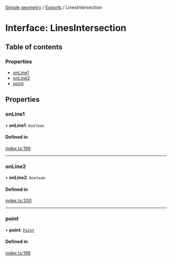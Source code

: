 [Simple geometry](../README.md) / [Exports](../modules.md) / LinesIntersection

# Interface: LinesIntersection

## Table of contents

### Properties

- [onLine1](LinesIntersection.md#online1)
- [onLine2](LinesIntersection.md#online2)
- [point](LinesIntersection.md#point)

## Properties

### onLine1

• **onLine1**: `boolean`

#### Defined in

[index.ts:199](https://github.com/RodionNikolaev/simple-geometry/blob/e8bbfed/src/index.ts#L199)

___

### onLine2

• **onLine2**: `boolean`

#### Defined in

[index.ts:200](https://github.com/RodionNikolaev/simple-geometry/blob/e8bbfed/src/index.ts#L200)

___

### point

• **point**: [`Point`](../classes/Point.md)

#### Defined in

[index.ts:198](https://github.com/RodionNikolaev/simple-geometry/blob/e8bbfed/src/index.ts#L198)
